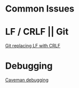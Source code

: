 # Common Issues

# LF / CRLF || Git

[Git replacing LF with CRLF](https://stackoverflow.com/questions/1967370/git-replacing-lf-with-crlf)

# Debugging

[Caveman debugging](https://medium.com/supernova-invention-park/the-caveman-debugging-ab8f7151415f)
